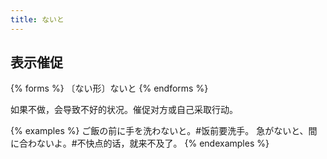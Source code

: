 ```yaml
---
title: ないと
---
```


## 表示催促

{% forms %}
〔ない形〕ないと
{% endforms %}

如果不做，会导致不好的状况。催促对方或自己采取行动。

{% examples %}
ご飯の前に手を洗わないと。#饭前要洗手。
急がないと、間に合わないよ。#不快点的话，就来不及了。
{% endexamples %}
